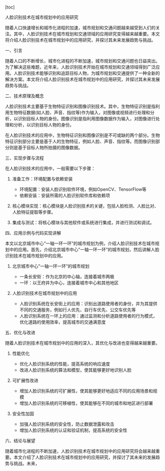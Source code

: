 
[toc]                    
                
                
人脸识别技术在城市规划中的应用研究

随着人口快速增长和城市化进程的加速，城市规划和交通问题越来越受到人们的关注。其中，人脸识别技术在城市规划和交通领域的应用研究变得越来越重要。本文将介绍人脸识别技术在城市规划中的应用研究，并探讨其未来发展趋势与挑战。

一、引言

随着人口的不断增长，城市化进程的不断加速，城市规划和交通问题也日益突出。为了解决这些难题，近年来，人脸识别技术开始在城市规划和交通领域得到广泛应用。人脸识别技术能够识别和追踪目标人物，为城市规划和交通提供了一种全新的解决方案。本文将介绍人脸识别技术在城市规划中的应用研究，并探讨其未来发展趋势与挑战。

二、技术原理及概念

人脸识别技术主要基于生物特征识别和图像识别技术。其中，生物特征识别是指利用生物特征数据(如人脸、声音、指纹等)作为输入，对图像或视频进行处理和分析，以识别目标人物的身份。图像识别是指利用图像数据作为输入，对图像进行处理和分析，以识别目标人物的身份。

在人脸识别技术的应用中，生物特征识别和图像识别是不可或缺的两个部分。生物特征识别部分主要是基于人的生物特征，例如人脸、声音、指纹等。而图像识别部分则是基于目标人物所拍摄的图像数据。

三、实现步骤与流程

在人脸识别技术的应用中，一般需要以下步骤：

1. 准备工作：环境配置与依赖安装
    - 环境配置：安装人脸识别软件环境，例如OpenCV、TensorFlow等
    - 依赖安装：安装所需的人脸识别软件库和依赖项

2. 核心模块实现：核心模块是人脸识别技术的关键，包括人脸检测、人脸比对、人脸特征提取等步骤。

3. 集成与测试：将核心模块与其他软件或系统进行集成，并进行测试和调试。

四、应用示例与代码实现讲解

本文以北京城市中心”一轴一环一环”的城市规划为例，介绍人脸识别技术在城市规划中的应用。首先，介绍北京城市中心”一轴一环一环”的城市规划，然后讲解人脸识别技术在城市规划中的应用。

1. 北京城市中心”一轴一环一环”的城市规划
    - 一条长安街：作为北京的中心轴，连接着城市两极
    - 一环：以王府井为中心，连接着城市中心和其他地区

2. 人脸识别技术在城市规划中的应用
    - 人脸识别系统在长安街上的应用：识别出道路使用者的身份，并为其提供不同的交通服务，例如行人优先、自行车优先、公交车优先等
    - 人脸识别系统在一环上的应用：通过监测和分析道路使用者的行为模式，优化道路的使用效率，提高城市的交通满意度

五、优化与改进

随着人脸识别技术在城市规划中的应用的深入，其优化与改进也变得越来越重要。

1. 性能优化
    - 优化人脸识别系统的性能，提高系统的响应速度
    - 改进人脸识别系统的算法和模型，使其能够更好地识别人脸

2. 可扩展性改进
    - 增加人脸识别系统的可扩展性，使其能够更好地适应不同的应用场景和规模
    - 增加人脸识别系统的可移植性，使其能够在不同的城市和地区进行部署

3. 安全性加固
    - 加强人脸识别系统的安全性，防止数据泄露和攻击
    - 增加人脸识别系统的认证和验证机制，提高系统的安全性

六、结论与展望

随着城市化进程的不断加速，人脸识别技术在城市规划中的应用研究将会越来越重要。本文介绍了人脸识别技术在城市规划中的应用研究，并探讨了其未来的发展趋势与挑战。未来，

